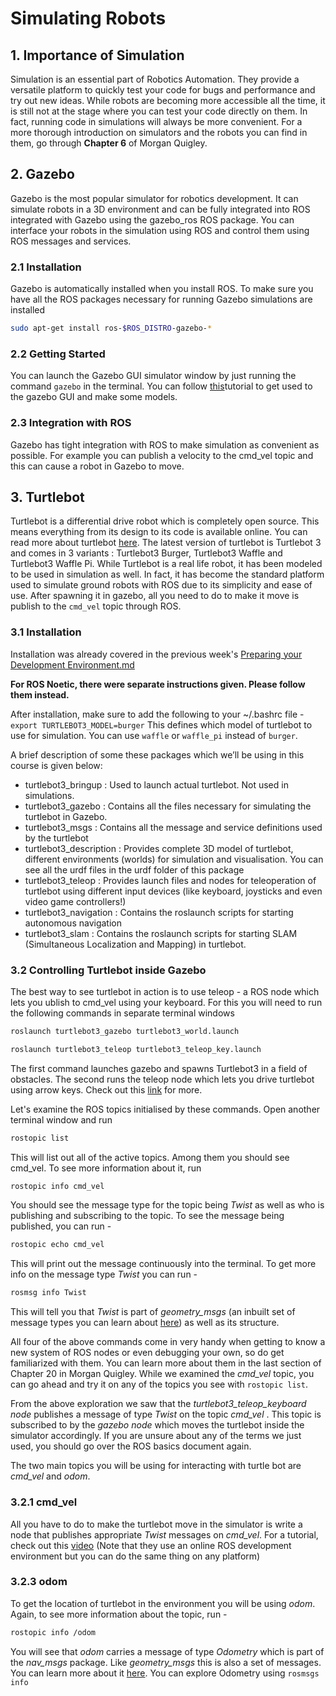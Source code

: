 # Simulating Robots

## 1. Importance of Simulation

Simulation is an essential part of Robotics Automation. They provide a versatile platform to quickly test your code for bugs and performance and try out new ideas. While robots are becoming more accessible all the time, it is still not at the stage where you can test your code directly on them. In fact, running code in simulations will always be more convenient. For a more thorough introduction on simulators and the robots you can find in them, go through <b>Chapter 6</b> of Morgan Quigley.

## 2. Gazebo

Gazebo is the most popular simulator for robotics development. It can simulate robots in a 3D environment and can be fully integrated into ROS integrated with Gazebo using the gazebo_ros ROS package. You can interface your robots in the simulation using ROS and control them using ROS messages and services.

### 2.1 Installation
Gazebo is automatically installed when you install ROS. To make sure you have all the ROS packages necessary for running Gazebo simulations are installed
```bash
sudo apt-get install ros-$ROS_DISTRO-gazebo-*
```

### 2.2 Getting Started
You can launch the Gazebo GUI simulator window by just running the command ```gazebo``` in the terminal. You can follow [this​](http://gazebosim.org/tutorials?tut=model_editor&cat=model_editor_top) tutorial to get used to the gazebo GUI and make some models.



### 2.3 Integration with ROS
Gazebo has tight integration with ROS to make simulation as convenient as possible. For example you can publish a velocity to the cmd_vel topic and this can cause a robot in Gazebo to move.



## 3. Turtlebot
Turtlebot is a differential drive robot which is completely open source. This means everything from its design to its code is available online. You can read more about turtlebot [here](https://www.turtlebot.com/). The latest version of turtlebot is Turtlebot 3 and comes in 3 variants : Turtlebot3 Burger, Turtlebot3 Waffle and Turtlebot3 Waffle Pi. While Turtlebot is a real life robot, it has been modeled to be used in simulation as well.
In fact, it has become the standard platform used to simulate ground robots with ROS due to its simplicity and ease of use. After spawning it in gazebo, all you need to do to make it move is publish to the ```cmd_vel``` topic through ROS.


### 3.1 Installation

Installation was already covered in the previous week's [Preparing your Development Environment.md](https://github.com/ERC-BPGC/QSTP_Robot-Automation-using-ROS_2021/blob/main/WEEK%201/Preparing%20your%20Development%20Environment.md#4-ros-packages)

<b>For ROS Noetic, there were separate instructions given. Please follow them instead.</b>


After installation, make sure to add the following to your ~/.bashrc file -
```export TURTLEBOT3_MODEL=burger``` This defines which model of turtlebot to use for simulation. You can use ```waffle``` or ```waffle_pi```  instead of ```burger```.


A brief description of some these packages which we’ll be using in this course is given below:
* turtlebot3_bringup : Used to launch actual turtlebot. Not used in simulations.
* turtlebot3_gazebo : Contains all the files necessary for simulating the turtlebot in Gazebo.
* turtlebot3_msgs : Contains all the message and service definitions used by the turtlebot
* turtlebot3_description : Provides complete 3D model of turtlebot, different environments (worlds) for simulation and visualisation. You can see all the urdf files in the urdf folder of this package
* turtlebot3_teleop : Provides launch files and nodes for teleoperation of turtlebot using different input devices (like keyboard, joysticks and even video game controllers!)
* turtlebot3_navigation : Contains the roslaunch scripts for starting autonomous navigation
* turtlebot3_slam : Contains the roslaunch scripts for starting SLAM (Simultaneous Localization and Mapping) in turtlebot.


### 3.2 Controlling Turtlebot inside Gazebo
The best way to see turtlebot in action is to use teleop - a ROS node which lets you ublish to cmd_vel using your keyboard. For this you will need to run the following commands in separate terminal windows 
```bash
roslaunch turtlebot3_gazebo turtlebot3_world.launch
``` 
```bash
roslaunch turtlebot3_teleop turtlebot3_teleop_key.launch
```

The first command launches gazebo and spawns Turtlebot3 in a field of obstacles. The second runs the teleop node which lets you drive turtlebot using arrow keys. Check out this [link](http://emanual.robotis.com/docs/en/platform/turtlebot3/simulation/#turtlebot3-simulation-using-gazebo) for more.


Let's examine the ROS topics initialised by these commands. Open another terminal window and run
```bash
rostopic list
```

This will list out all of the active topics. Among them you should see cmd_vel. To see more information about it, run
```bash
rostopic info cmd_vel
```

You should see the message type for the topic being <i>Twist</i> as well as who is publishing and subscribing to the topic. To see the message being published, you can run -
```bash
rostopic echo cmd_vel
```
This will print out the message continuously into the terminal. To get more info on the message type <i>Twist</i> you can run -
```bash
rosmsg info Twist
```

This will tell you that <i>Twist</i> is part of <i>geometry_msgs</i> (an inbuilt set of message types you can learn about [here](http://wiki.ros.org/geometry_msgs)) as well as its structure.

All four of the above commands come in very handy when getting to know a new system of ROS nodes or even debugging your own, so do get familiarized with them. You can learn more about them in the last section of Chapter 20 in Morgan Quigley. While we examined the <i>cmd_vel</i> topic, you can go ahead and try it on any of the topics you see with ```rostopic list```.


From the above exploration we saw that the <i>turtlebot3_teleop_keyboard node</i> publishes a message of type <i>Twist</i> on the topic <i>cmd_vel</i> . This topic is subscribed to by the <i>gazebo node </i>which moves the turtlebot inside the simulator accordingly. If you are unsure about any of the terms we just used, you should go over the ROS basics document again.

The two main topics you will be using for interacting with turtle bot are <i>cmd_vel</i>​ and <i>odom</i>.


### 3.2.1 cmd_vel
All you have to do to make the turtlebot move in the simulator is write a node that publishes appropriate <i>Twist</i> messages on <i>cmd_vel</i>. For a tutorial, check out this [video](https://www.youtube.com/watch?v=yEwi1__NJrE) (Note that they use an online ROS development environment but you can do the same thing on any platform)

### 3.2.3 odom
To get the location of turtlebot in the environment you will be using <i>odom</i>. Again, to see more information about the topic, run -
```bash
rostopic info /odom
```
You will see that <i>odom</i> carries a message of type <i>Odometry</i> which is part of the <i>nav_msgs</i> package. Like <i>geometry_msgs</i> this is also a set of messages. You can learn more about it [here](http://wiki.ros.org/nav_msgs). You can explore Odometry using ```rosmsgs info```
